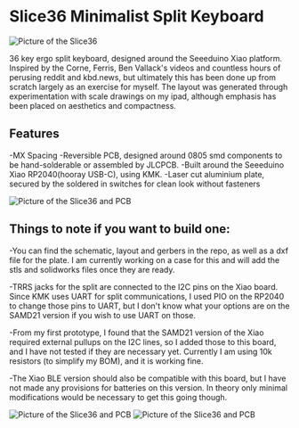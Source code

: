 # Slice36 Minimalist Split Keyboard

![Picture of the Slice36](https://github.com/MReavley/Slice36/blob/main/Slice36%20Pictures/IMG_1024.JPG)

36 key ergo split keyboard, designed around the Seeeduino Xiao platform. Inspired by the Corne, Ferris, Ben Vallack's videos and countless hours of perusing reddit and kbd.news, but ultimately this has been done up from scratch largely as an exercise for myself. The layout was generated through experimentation with scale drawings on my ipad, although emphasis has been placed on aesthetics and compactness. 

## Features

-MX Spacing
-Reversible PCB, designed around 0805 smd components to be hand-solderable or assembled by JLCPCB.
-Built around the Seeeduino Xiao RP2040(hooray USB-C), using KMK.
-Laser cut aluminium plate, secured by the soldered in switches for clean look without fasteners 

![Picture of the Slice36 and PCB](https://github.com/MReavley/Slice36/blob/main/Slice36%20Pictures/IMG_1029.JPG)

## Things to note if you want to build one:

-You can find the schematic, layout and gerbers in the repo, as well as a dxf file for the plate. I am currently working on a case for this and will add the stls and solidworks files once they are ready.

-TRRS jacks for the split are connected to the I2C pins on the Xiao board. Since KMK uses UART for split communications, I used PIO on the RP2040 to change those pins to UART, but I don't know what your options are on the SAMD21 version if you wish to use UART on those.

-From my first prototype, I found that the SAMD21 version of the Xiao required external pullups on the I2C lines, so I added those to this board, and I have not tested if they are necessary yet. Currently I am using 10k resistors (to simplify my BOM), and it is working fine.

-The Xiao BLE version should also be compatible with this board, but I have not made any provisions for batteries on this version. In theory only minimal modifications would be necessary to get this going though.

![Picture of the Slice36 and PCB](https://github.com/MReavley/Slice36/blob/main/Slice36%20Pictures/IMG_1027.JPG)
![Picture of the Slice36 and PCB](https://github.com/MReavley/Slice36/blob/main/Slice36%20Pictures/IMG_1011.JPG)
